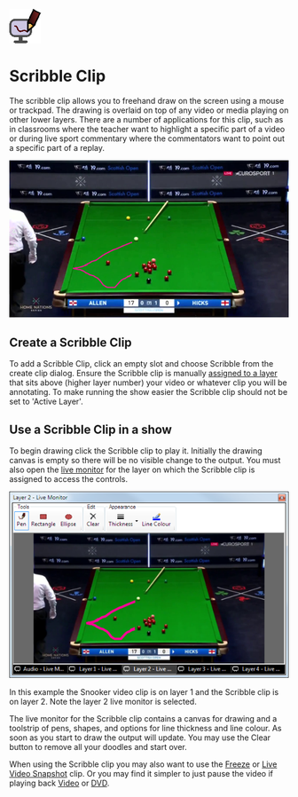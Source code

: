![](../../images/ScribbleIcon.png)
# Scribble Clip

The scribble clip allows you to freehand draw on the screen using a mouse or trackpad. The drawing is overlaid on top of any video or media playing on other lower layers. There are a number of applications for this clip, such as in classrooms where the teacher want to highlight a specific part of a video or during live sport commentary where the commentators want to point out a specific part of a replay.

![](../../images/clip-scribble-output.png)

## Create a Scribble Clip
To add a Scribble Clip, click an empty slot and choose Scribble from the create clip dialog. Ensure the Scribble clip is manually [assigned to a layer](../clipSettings/layer.md) that sits above (higher layer number) your video or whatever clip you will be annotating. To make running the show easier the Scribble clip should not be set to 'Active Layer'.

## Use a Scribble Clip in a show
To begin drawing click the Scribble clip to play it. Initially the drawing canvas is empty so there will be no visible change to the output. You must also open the [live monitor](../toolbar/preview.md) for the layer on which the Scribble clip is assigned to access the controls. 

![](../../images/clip-scribble-livemonitor.png)

In this example the Snooker video clip is on layer 1 and the Scribble clip is on layer 2. Note the layer 2 live monitor is selected.

The live monitor for the Scribble clip contains a canvas for drawing and a toolstrip of pens, shapes, and options for line thickness and line colour. As soon as you start to draw the output will update. You may use the Clear button to remove all your doodles and start over.

When using the Scribble clip you may also want to use the [Freeze](FreezeClip.md) or [Live Video Snapshot](LiveVideoSnapshotClip.md) clip. Or you may find it simpler to just pause the video if playing back [Video](VideoClip.md) or [DVD](DVDClip.md).

